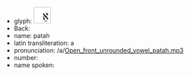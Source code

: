 - glyph: ![paste-18837726560257.jpg](./35.jpg)
- Back: 
- name: patah
- latin transliteration: a
- pronunciation: /a/[Open_front_unrounded_vowel_patah.mp3](./33.mp3)
- number: 
- name spoken: 